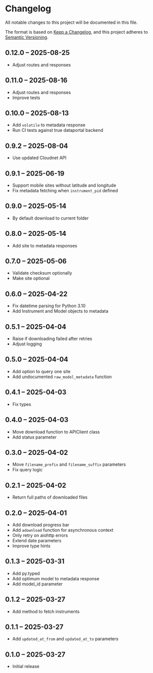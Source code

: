 # Changelog

All notable changes to this project will be documented in this file.

The format is based on [Keep a Changelog](https://keepachangelog.com/en/1.0.0/),
and this project adheres to [Semantic Versioning](https://semver.org/spec/v2.0.0.html).

## 0.12.0 – 2025-08-25

- Adjust routes and responses

## 0.11.0 – 2025-08-16

- Adjust routes and responses
- Improve tests

## 0.10.0 – 2025-08-13

- Add `volatile` to metadata response
- Run CI tests against true dataportal backend

## 0.9.2 – 2025-08-04

- Use updated Cloudnet API

## 0.9.1 – 2025-06-19

- Support mobile sites without latitude and longitude
- Fix metadata fetching when `instrument_pid` defined

## 0.9.0 – 2025-05-14

- By default download to current folder

## 0.8.0 – 2025-05-14

- Add site to metadata responses

## 0.7.0 – 2025-05-06

- Validate checksum optionally
- Make site optional

## 0.6.0 – 2025-04-22

- Fix datetime parsing for Python 3.10
- Add Instrument and Model objects to metadata

## 0.5.1 – 2025-04-04

- Raise if downloading failed after retries
- Adjust logging

## 0.5.0 – 2025-04-04

- Add option to query one site
- Add undocumented `raw_model_metadata` function

## 0.4.1 – 2025-04-03

- Fix types

## 0.4.0 – 2025-04-03

- Move download function to APIClient class
- Add status parameter

## 0.3.0 – 2025-04-02

- Move `filename_prefix` and `filename_suffix` parameters
- Fix query logic

## 0.2.1 – 2025-04-02

- Return full paths of downloaded files

## 0.2.0 – 2025-04-01

- Add download progress bar
- Add `adownload` function for asynchronous context
- Only retry on aiohttp errors
- Extend date parameters
- Improve type hints

## 0.1.3 – 2025-03-31

- Add py.typed
- Add optimum model to metadata response
- Add model_id parameter

## 0.1.2 – 2025-03-27

- Add method to fetch instruments

## 0.1.1 – 2025-03-27

- Add `updated_at_from` and `updated_at_to` parameters

## 0.1.0 – 2025-03-27

- Initial release
